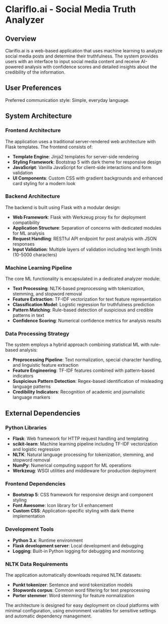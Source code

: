 # Clariflo.ai - Social Media Truth Analyzer

## Overview

Clariflo.ai is a web-based application that uses machine learning to analyze social media posts and determine their truthfulness. The system provides users with an interface to input social media content and receive AI-powered analysis with confidence scores and detailed insights about the credibility of the information.

## User Preferences

Preferred communication style: Simple, everyday language.

## System Architecture

### Frontend Architecture
The application uses a traditional server-rendered web architecture with Flask templates. The frontend consists of:

- **Template Engine**: Jinja2 templates for server-side rendering
- **Styling Framework**: Bootstrap 5 with dark theme for responsive design
- **JavaScript**: Vanilla JavaScript for client-side interactions and form validation
- **UI Components**: Custom CSS with gradient backgrounds and enhanced card styling for a modern look

### Backend Architecture
The backend is built using Flask with a modular design:

- **Web Framework**: Flask with Werkzeug proxy fix for deployment compatibility
- **Application Structure**: Separation of concerns with dedicated modules for ML analysis
- **Request Handling**: RESTful API endpoint for post analysis with JSON responses
- **Input Validation**: Multiple layers of validation including text length limits (10-5000 characters)

### Machine Learning Pipeline
The core ML functionality is encapsulated in a dedicated analyzer module:

- **Text Processing**: NLTK-based preprocessing with tokenization, stemming, and stopword removal
- **Feature Extraction**: TF-IDF vectorization for text feature representation
- **Classification Model**: Logistic regression for truthfulness prediction
- **Pattern Matching**: Rule-based detection of suspicious and credible patterns in text
- **Confidence Scoring**: Numerical confidence metrics for analysis results

### Data Processing Strategy
The system employs a hybrid approach combining statistical ML with rule-based analysis:

- **Preprocessing Pipeline**: Text normalization, special character handling, and linguistic feature extraction
- **Feature Engineering**: TF-IDF features combined with pattern-based indicators
- **Suspicious Pattern Detection**: Regex-based identification of misleading language patterns
- **Credibility Indicators**: Recognition of academic and journalistic language markers

## External Dependencies

### Python Libraries
- **Flask**: Web framework for HTTP request handling and templating
- **scikit-learn**: Machine learning pipeline including TF-IDF vectorization and logistic regression
- **NLTK**: Natural language processing for tokenization, stemming, and stopword removal
- **NumPy**: Numerical computing support for ML operations
- **Werkzeug**: WSGI utilities and middleware for production deployment

### Frontend Dependencies
- **Bootstrap 5**: CSS framework for responsive design and component styling
- **Font Awesome**: Icon library for UI enhancement
- **Custom CSS**: Application-specific styling with dark theme implementation

### Development Tools
- **Python 3.x**: Runtime environment
- **Flask development server**: Local development and debugging
- **Logging**: Built-in Python logging for debugging and monitoring

### NLTK Data Requirements
The application automatically downloads required NLTK datasets:
- **Punkt tokenizer**: Sentence and word tokenization models
- **Stopwords corpus**: Common word filtering for text preprocessing
- **Porter stemmer**: Word stemming for feature normalization

The architecture is designed for easy deployment on cloud platforms with minimal configuration, using environment variables for sensitive settings and automatic dependency management.